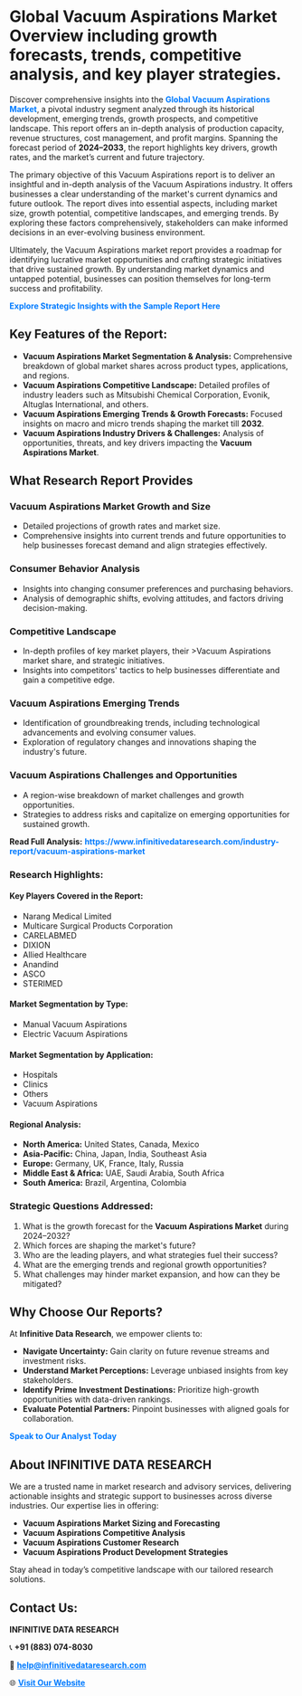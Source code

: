 <h1>Global Vacuum Aspirations Market Overview including growth forecasts, trends, competitive analysis, and key player strategies.</h1>
<p>
Discover comprehensive insights into the 
<a href="https://www.infinitivedataresearch.com/industry-report/vacuum-aspirations-market" rel="dofollow" style="color: #007BFF; text-decoration: none;"><strong>Global Vacuum Aspirations Market</strong></a>, a pivotal industry segment analyzed through its historical development, emerging trends, growth prospects, and competitive landscape. This report offers an in-depth analysis of production capacity, revenue structures, cost management, and profit margins. Spanning the forecast period of <strong>2024–2033</strong>, the report highlights key drivers, growth rates, and the market’s current and future trajectory.
</p>
<p>
The primary objective of this Vacuum Aspirations report is to deliver an insightful and in-depth analysis of the Vacuum Aspirations industry. It offers businesses a clear understanding of the market's current dynamics and future outlook. The report dives into essential aspects, including market size, growth potential, competitive landscapes, and emerging trends. By exploring these factors comprehensively, stakeholders can make informed decisions in an ever-evolving business environment.
</p>
<p>
Ultimately, the Vacuum Aspirations market report provides a roadmap for identifying lucrative market opportunities and crafting strategic initiatives that drive sustained growth. By understanding market dynamics and untapped potential, businesses can position themselves for long-term success and profitability.
</p>
<p>
<a href="https://www.infinitivedataresearch.com/request-sample/reportId=112445" style="color: #007BFF; text-decoration: none;"><strong>Explore Strategic Insights with the Sample Report Here</strong></a>
</p>

<h2>Key Features of the Report:</h2>
<ul>
<li><strong>Vacuum Aspirations Market Segmentation & Analysis:</strong> Comprehensive breakdown of global market shares across product types, applications, and regions.</li>
<li><strong>Vacuum Aspirations Competitive Landscape:</strong> Detailed profiles of industry leaders such as Mitsubishi Chemical Corporation, Evonik, Altuglas International, and others.</li>
<li><strong>Vacuum Aspirations Emerging Trends & Growth Forecasts:</strong> Focused insights on macro and micro trends shaping the market till <strong>2032</strong>.</li>
<li><strong>Vacuum Aspirations Industry Drivers & Challenges:</strong> Analysis of opportunities, threats, and key drivers impacting the <strong>Vacuum Aspirations Market</strong>.</li>
</ul>

<h2>What Research Report Provides</h2>
<h3>Vacuum Aspirations Market Growth and Size</h3>
<ul>
<li>Detailed projections of growth rates and market size.</li>
<li>Comprehensive insights into current trends and future opportunities to help businesses forecast demand and align strategies effectively.</li>
</ul>

<h3>Consumer Behavior Analysis</h3>
<ul>
<li>Insights into changing consumer preferences and purchasing behaviors.</li>
<li>Analysis of demographic shifts, evolving attitudes, and factors driving decision-making.</li>
</ul>

<h3>Competitive Landscape</h3>
<ul>
<li>In-depth profiles of key market players, their >Vacuum Aspirations market share, and strategic initiatives.</li>
<li>Insights into competitors' tactics to help businesses differentiate and gain a competitive edge.</li>
</ul>

<h3>Vacuum Aspirations Emerging Trends</h3>
<ul>
<li>Identification of groundbreaking trends, including technological advancements and evolving consumer values.</li>
<li>Exploration of regulatory changes and innovations shaping the industry's future.</li>
</ul>

<h3>Vacuum Aspirations Challenges and Opportunities</h3>
<ul>
<li>A region-wise breakdown of market challenges and growth opportunities.</li>
<li>Strategies to address risks and capitalize on emerging opportunities for sustained growth.</li>
</ul>
<p><strong>Read Full Analysis:</strong> <a href="https://www.infinitivedataresearch.com/industry-report/vacuum-aspirations-market" rel="dofollow" style="color: #007BFF; text-decoration: none;"><strong>https://www.infinitivedataresearch.com/industry-report/vacuum-aspirations-market</strong></a></p>
<h3>Research Highlights:</h3>
<h4>Key Players Covered in the Report:</h4>
<ul><li>Narang Medical Limited</li><li>Multicare Surgical Products Corporation</li><li>CARELABMED</li><li>DIXION</li><li>Allied Healthcare</li><li>Anandind</li><li>ASCO</li><li>STERIMED</li></ul>
<h4>Market Segmentation by Type:</h4>
<ul><li>Manual Vacuum Aspirations</li><li>Electric Vacuum Aspirations</li></ul>
<h4>Market Segmentation by Application:</h4>
<ul><li>Hospitals</li><li>Clinics</li><li>Others</li><li>Vacuum Aspirations</li></ul>

<h4>Regional Analysis:</h4>
<ul>
<li><strong>North America:</strong> United States, Canada, Mexico</li>
<li><strong>Asia-Pacific:</strong> China, Japan, India, Southeast Asia</li>
<li><strong>Europe:</strong> Germany, UK, France, Italy, Russia</li>
<li><strong>Middle East & Africa:</strong> UAE, Saudi Arabia, South Africa</li>
<li><strong>South America:</strong> Brazil, Argentina, Colombia</li>
</ul>

<h3>Strategic Questions Addressed:</h3>
<ol>
<li>What is the growth forecast for the <strong>Vacuum Aspirations Market</strong> during 2024–2032?</li>
<li>Which forces are shaping the market's future?</li>
<li>Who are the leading players, and what strategies fuel their success?</li>
<li>What are the emerging trends and regional growth opportunities?</li>
<li>What challenges may hinder market expansion, and how can they be mitigated?</li>
</ol>

<h2>Why Choose Our Reports?</h2>
<p>At <strong>Infinitive Data Research</strong>, we empower clients to:</p>
<ul>
<li><strong>Navigate Uncertainty:</strong> Gain clarity on future revenue streams and investment risks.</li>
<li><strong>Understand Market Perceptions:</strong> Leverage unbiased insights from key stakeholders.</li>
<li><strong>Identify Prime Investment Destinations:</strong> Prioritize high-growth opportunities with data-driven rankings.</li>
<li><strong>Evaluate Potential Partners:</strong> Pinpoint businesses with aligned goals for collaboration.</li>
</ul>
<p><a href="https://www.infinitivedataresearch.com/industry-report/vacuum-aspirations-market" rel="dofollow" style="color: #007BFF; text-decoration: none;"><strong>Speak to Our Analyst Today</strong></a></p>

<h2>About INFINITIVE DATA RESEARCH</h2>
<p>We are a trusted name in market research and advisory services, delivering actionable insights and strategic support to businesses across diverse industries. Our expertise lies in offering:</p>
<ul>
<li><strong>Vacuum Aspirations Market Sizing and Forecasting</strong></li>
<li><strong>Vacuum Aspirations Competitive Analysis</strong></li>
<li><strong>Vacuum Aspirations Customer Research</strong></li>
<li><strong>Vacuum Aspirations Product Development Strategies</strong></li>
</ul>
<p>Stay ahead in today’s competitive landscape with our tailored research solutions.</p>

<h2>Contact Us:</h2>
<p><strong>INFINITIVE DATA RESEARCH</strong></p>
<p>📞 <strong>+91 (883) 074-8030</strong></p>
<p>📧 <strong><a href="mailto:help@infinitivedataresearch.com" style="color: #007BFF;">help@infinitivedataresearch.com</a></strong></p>
<p>🌐 <strong><a href="https://www.infinitivedataresearch.com" rel="dofollow" style="color: #007BFF;">Visit Our Website</a></strong></p>